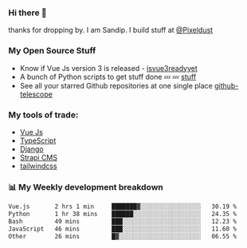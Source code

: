 ### Hi there 👋

thanks for dropping by.
I am Sandip. I build stuff at [@Pixeldust](github.com/pixeldust-in/)

###  **My Open Source Stuff**

 - Know if Vue Js version 3 is released -  [isvue3readyyet](https://github.com/sandiprb/isvue3readyyet)
 - A bunch of Python scripts to get stuff done 💤 💤 [stuff](https://github.com/sandiprb/stuff)
 - See all your starred Github repositories at one single place [github-telescope](https://github.com/sandiprb/github-telescope)



###  **My tools of trade:**
 - [Vue Js](https://github.com/vuejs/vue/)
 - [TypeScript](https://github.com/microsoft/TypeScript)
 - [Django](github.com/django/django)
 - [Strapi CMS](github.com/strapi/strapi)
 - [tailwindcss](https://github.com/tailwindlabs/tailwindcss)


###  📊 **My Weekly development breakdown**
<!--START_SECTION:waka-->

```txt
Vue.js       2 hrs 1 min     ███████▓░░░░░░░░░░░░░░░░░   30.19 %
Python       1 hr 38 mins    ██████░░░░░░░░░░░░░░░░░░░   24.35 %
Bash         49 mins         ███░░░░░░░░░░░░░░░░░░░░░░   12.23 %
JavaScript   46 mins         ███░░░░░░░░░░░░░░░░░░░░░░   11.60 %
Other        26 mins         █▓░░░░░░░░░░░░░░░░░░░░░░░   06.55 %
```

<!--END_SECTION:waka-->
